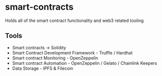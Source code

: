 # smart-contracts
Holds all of the smart contract functionality and web3 related tooling


## Tools
  - Smart contracts -> Solidity
  - Smart Contract Development Framework - Truffle / Hardhat 
  - Smart contract Monitoring - OpenZeppelin
  - Smart contract Automation - OpenZeppelin / Gelato / Chainlink Keepers
  - Data Storage - IPFS & Filecoin
  
